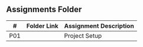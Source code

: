 ##  Assignments Folder

|   #   | Folder Link | Assignment Description |
| :---: | ----------- | ---------------------- |
|  P01  |             | Project Setup          |
